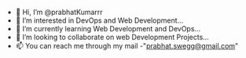 - 👋 Hi, I’m @prabhatKumarrr
- 👀 I’m interested in DevOps and Web Development...
- 🌱 I’m currently learning Web Development and DevOps...
- 💞️ I’m looking to collaborate on web Development Projects...
- 📫 You can reach me through my mail -"prabhat.swegg@gmail.com" 
